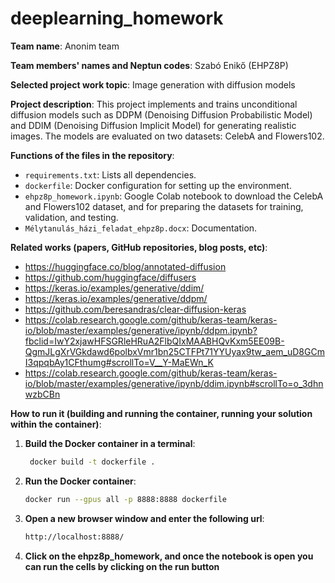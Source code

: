 # deeplearning_homework

**Team name**: 
Anonim team

**Team members' names and Neptun codes**:
Szabó Enikő (EHPZ8P)

**Selected project work topic**:
Image generation with diffusion models

**Project description**:
This project implements and trains unconditional diffusion models such as DDPM (Denoising Diffusion Probabilistic Model) and DDIM (Denoising Diffusion Implicit Model) for generating realistic images. 
The models are evaluated on two datasets: CelebA and Flowers102.

**Functions of the files in the repository**:
- `requirements.txt`: Lists all dependencies.
- `dockerfile`: Docker configuration for setting up the environment.
- `ehpz8p_homework.ipynb`: Google Colab notebook to download the CelebA and Flowers102 dataset, and for preparing the datasets for training, validation, and testing.
- `Mélytanulás_házi_feladat_ehpz8p.docx`: Documentation.
  
**Related works (papers, GitHub repositories, blog posts, etc)**:
- https://huggingface.co/blog/annotated-diffusion
- https://github.com/huggingface/diffusers
- https://keras.io/examples/generative/ddim/
- https://keras.io/examples/generative/ddpm/
- https://github.com/beresandras/clear-diffusion-keras
- https://colab.research.google.com/github/keras-team/keras-io/blob/master/examples/generative/ipynb/ddpm.ipynb?fbclid=IwY2xjawHFSGRleHRuA2FlbQIxMAABHQvKxm5EE09B-QgmJLgXrVGkdawd6polbxVmr1bn25CTFPt71YYUyax9tw_aem_uD8GCmI3qpqbAy1CFthumg#scrollTo=V__Y-MaEWn_K
- https://colab.research.google.com/github/keras-team/keras-io/blob/master/examples/generative/ipynb/ddim.ipynb#scrollTo=o_3dhnwzbCBn


**How to run it (building and running the container, running your solution within the container)**:
1. **Build the Docker container in a terminal**:
   ```bash
    docker build -t dockerfile .

2. **Run the Docker container**:
    ```bash
    docker run --gpus all -p 8888:8888 dockerfile

3. **Open a new browser window and enter the following url**:
   ```bash
   http://localhost:8888/

4. **Click on the ehpz8p_homework, and once the notebook is open you can run the cells by clicking on the run button**
